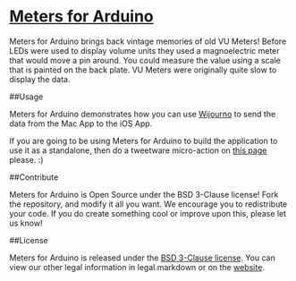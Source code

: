 [Meters for Arduino](http://robotgrrl.com/apps4arduino/meters.php)
==================

Meters for Arduino brings back vintage memories of old VU Meters! Before LEDs were used to display volume units they used a magnoelectric meter that would move a pin around. You could measure the value using a scale that is painted on the back plate. VU Meters were originally quite slow to display the data.


##Usage

Meters for Arduino demonstrates how you can use [Wijourno](http://robotgrrl.com/apps4arduino/wijourno.php) to send the data from the Mac App to the iOS App.

If you are going to be using Meters for Arduino to build the application to use it as a standalone, then do a tweetware micro-action on [this page](http://robotgrrl.com/apps4arduino/meters.php) please. :)


##Contribute

Meters for Arduino is Open Source under the BSD 3-Clause license! Fork the repository, and modify it all you want. We encourage you to redistribute your code. If you do create something cool or improve upon this, please let us know!


##License

Meters for Arduino is released under the [BSD 3-Clause license](http://www.opensource.org/licenses/BSD-3-Clause). You can view our other legal information in legal.markdown or on the [website](http://robotgrrl.com/apps4arduino/meters.php).